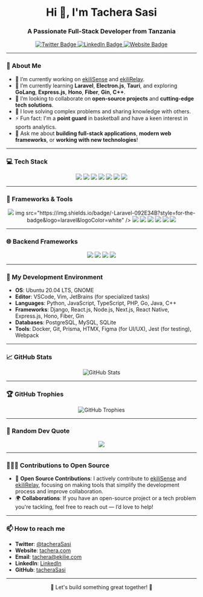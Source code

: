 <h1 align="center">Hi 👋, I'm Tachera Sasi</h1>
<h3 align="center">A Passionate Full-Stack Developer from Tanzania</h3>

<p align="center">
  <a href="https://twitter.com/tacheraSasi" target="_blank">
    <img src="https://img.shields.io/twitter/follow/tacheraSasi?label=Follow%20Me&style=social" alt="Twitter Badge" />
  </a>
  <a href="https://linkedin.com/in/tacheraSasi" target="_blank">
    <img src="https://img.shields.io/badge/-LinkedIn-blue?style=social&logo=linkedin" alt="LinkedIn Badge" />
  </a>
  <a href="https://tachera.com" target="_blank">
    <img src="https://img.shields.io/badge/-Website-blue?style=social&logo=google-chrome" alt="Website Badge" />
  </a>
</p>

---

### 👀 About Me
- 🔭 I’m currently working on [ekiliSense](https://github.com/tacheraSasi/ekiliSense) and [ekiliRelay](https://github.com/tacheraSasi/ekiliRelay).
- 🌱 I’m currently learning **Laravel**, **Electron.js**, **Tauri**, and exploring **GoLang**, **Express.js**, **Hono**, **Fiber**, **Gin**, **C++**.
- 👯 I’m looking to collaborate on **open-source projects** and **cutting-edge tech solutions**.
- 🧠 I love solving complex problems and sharing knowledge with others.
- ⚡ Fun fact: I'm a **point guard** in basketball and have a keen interest in sports analytics.
- 💬 Ask me about **building full-stack applications**, **modern web frameworks**, or **working with new technologies**!

---

### 💻 Tech Stack
<p align="center">
  <img src="https://img.shields.io/badge/-Python-3776AB?style=for-the-badge&logo=python&logoColor=white" />
  <img src="https://img.shields.io/badge/-JavaScript-F7DF1E?style=for-the-badge&logo=javascript&logoColor=black" />
  <img src="https://img.shields.io/badge/-TypeScript-007ACC?style=for-the-badge&logo=typescript&logoColor=white" />
  <img src="https://img.shields.io/badge/-PHP-777BB4?style=for-the-badge&logo=php&logoColor=white" />
  <img src="https://img.shields.io/badge/-Go-00ADD8?style=for-the-badge&logo=go&logoColor=white" />
  <img src="https://img.shields.io/badge/-Java-007396?style=for-the-badge&logo=java&logoColor=white" />
  <img src="https://img.shields.io/badge/-C++-00599C?style=for-the-badge&logo=cplusplus&logoColor=white" />
</p>

---

### 🚀 Frameworks & Tools
<p align="center">
  <img src="https://img.shields.io/badge/-Django-092E20?style=for-the-badge&logo=django&logoColor=white" />
img src="https://img.shields.io/badge/-Laravel-092E34B?style=for-the-badge&logo=laravel&logoColor=white" />
  <img src="https://img.shields.io/badge/-React-61DAFB?style=for-the-badge&logo=react&logoColor=black" />
  <img src="https://img.shields.io/badge/-Node.js-339933?style=for-the-badge&logo=node.js&logoColor=white" />
  <img src="https://img.shields.io/badge/-Next.js-000000?style=for-the-badge&logo=next.js&logoColor=white" />
  <img src="https://img.shields.io/badge/-React Native-61DAFB?style=for-the-badge&logo=react&logoColor=black" />
  <img src="https://img.shields.io/badge/-PostgreSQL-4169E1?style=for-the-badge&logo=postgresql&logoColor=white" />
  <img src="https://img.shields.io/badge/-Docker-2496ED?style=for-the-badge&logo=docker&logoColor=white" />
</p>

---

### 🌐 Backend Frameworks
<p align="center">
  <img src="https://img.shields.io/badge/-Express.js-000000?style=for-the-badge&logo=express&logoColor=white" />
  <img src="https://img.shields.io/badge/-Hono-FF5722?style=for-the-badge&logo=hono&logoColor=white" />
  <img src="https://img.shields.io/badge/-Fiber-00C7B7?style=for-the-badge&logo=gofiber&logoColor=white" />
  <img src="https://img.shields.io/badge/-Gin-007396?style=for-the-badge&logo=gin&logoColor=white" />
</p>

---

### 🔧 My Development Environment
- **OS**: Ubuntu 20.04 LTS, GNOME
- **Editor**: VSCode, Vim, JetBrains (for specialized tasks)
- **Languages**: Python, JavaScript, TypeScript, PHP, Go, Java, C++
- **Frameworks**: Django, React.js, Node.js, Next.js, React Native, Express.js, Hono, Fiber, Gin
- **Databases**: PostgreSQL, MySQL, SQLite
- **Tools**: Docker, Git, Prisma, HTMX, Figma (for UI/UX), Jest (for testing), Webpack

---

### 📈 GitHub Stats
<p align="center">
  <img src="https://github-readme-stats.vercel.app/api?username=tacheraSasi&show_icons=true&theme=dark&count_private=true" alt="GitHub Stats" />
</p>

<!--<p align="center">
  <img src="https://github-readme-stats.vercel.app/api/top-langs/?username=tacheraSasi&layout=compact&theme=dark" alt="Top Languages" />
</p> -->

---

### 🏆 GitHub Trophies
<p align="center">
  <img src="https://github-profile-trophy.vercel.app/?username=tacheraSasi&theme=onedark&row=1&column=6" alt="GitHub Trophies" />
</p>

---

### 🌟 Random Dev Quote
<p align="center">
  <img src="https://quotes-github-readme.vercel.app/api?type=horizontal&theme=radical" />
</p>

---

### 🧑‍🤝‍🧑 Contributions to Open Source
- 💼 **Open Source Contributions**: I actively contribute to [ekiliSense](https://github.com/tacheraSasi/ekiliSense) and [ekiliRelay](https://github.com/tacheraSasi/ekiliRelay), focusing on making tools that simplify the development process and improve collaboration.
- 🌍 **Collaborations**: If you have an open-source project or a tech problem you're tackling, feel free to reach out — I’d love to help!

---

### 📫 How to reach me
- **Twitter**: [@tacheraSasi](https://twitter.com/tacheraSasi)
- **Website**: [tachera.com](https://tachera.com)
- **Email**: tachera@ekilie.com
- **LinkedIn**: [LinkedIn](https://linkedin.com/in/tacheraSasi)
- **GitHub**: [tacheraSasi](https://github.com/tacheraSasi)

---

<p align="center">🚀 Let's build something great together! 🚀</p>
